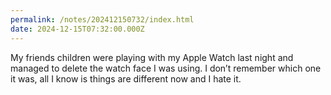```yaml
---
permalink: /notes/202412150732/index.html
date: 2024-12-15T07:32:00.000Z
---
```


My friends children were playing with my Apple Watch last night and managed to delete the watch face I was using. I don’t remember which one it was, all I know is things are different now and I hate it.